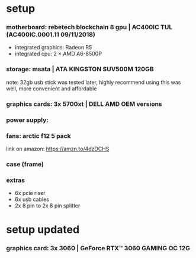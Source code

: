 # setup

### motherboard: rebetech blockchain 8 gpu | AC400IC TUL (AC400IC.0001.11 09/11/2018)
- integrated graphics: Radeon R5
- integrated cpu: 2 × AMD A6-8500P

### storage: msata | ATA KINGSTON SUV500M 120GB
note: 32gb usb stick was tested later, highly recommend using this was well, more convenient and affordable  

### graphics cards: 3x 5700xt | DELL AMD OEM versions

### power supply: 

### fans: arctic f12 5 pack  
link on amazon: https://amzn.to/4dzDCHS

### case (frame)

### extras
- 6x pcie riser
- 6x usb cables
- 2x 8 pin to 2x 8 pin splitter

# setup updated

### graphics card: 3x 3060 | GeForce RTX™ 3060 GAMING OC 12G






